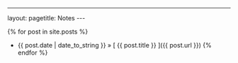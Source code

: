 ---
layout: pagetitle: Notes ---

 {% for post in site.posts %}
  * {{ post.date | date_to_string }} &raquo; [ {{ post.title }} ]({{ post.url }})
{% endfor %}
